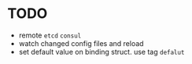 # TODO

- remote `etcd` `consul`
- watch changed config files and reload
- set default value on binding struct. use tag `defalut`

